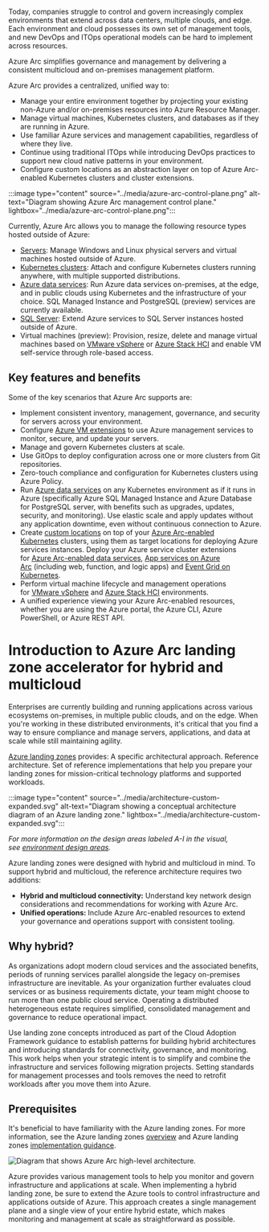 Today, companies struggle to control and govern increasingly complex environments that extend across data centers, multiple clouds, and edge. Each environment and cloud possesses its own set of management tools, and new DevOps and ITOps operational models can be hard to implement across resources.

Azure Arc simplifies governance and management by delivering a consistent multicloud and on-premises management platform.

Azure Arc provides a centralized, unified way to:

-   Manage your entire environment together by projecting your existing non-Azure and/or on-premises resources into Azure Resource Manager.
-   Manage virtual machines, Kubernetes clusters, and databases as if they are running in Azure.
-   Use familiar Azure services and management capabilities, regardless of where they live.
-   Continue using traditional ITOps while introducing DevOps practices to support new cloud native patterns in your environment.
-   Configure custom locations as an abstraction layer on top of Azure Arc-enabled Kubernetes clusters and cluster extensions.

:::image type="content" source="../media/azure-arc-control-plane.png" alt-text="Diagram showing Azure Arc management control plane." lightbox="../media/azure-arc-control-plane.png":::

Currently, Azure Arc allows you to manage the following resource types hosted outside of Azure:

-   [Servers](/azure/azure-arc/servers/overview): Manage Windows and Linux physical servers and virtual machines hosted outside of Azure.
-   [Kubernetes clusters](/azure/azure-arc/kubernetes/overview): Attach and configure Kubernetes clusters running anywhere, with multiple supported distributions.
-   [Azure data services](/azure/azure-arc/data/overview): Run Azure data services on-premises, at the edge, and in public clouds using Kubernetes and the infrastructure of your choice. SQL Managed Instance and PostgreSQL (preview) services are currently available.
-   [SQL Server](/sql/sql-server/azure-arc/overview): Extend Azure services to SQL Server instances hosted outside of Azure.
-   Virtual machines (preview): Provision, resize, delete and manage virtual machines based on [VMware vSphere](/azure/azure-arc/vmware-vsphere/overview) or [Azure Stack HCI](/azure-stack/hci/manage/azure-arc-enabled-virtual-machines) and enable VM self-service through role-based access.
<!--
[](/azure/azure-arc/overview#key-features-and-benefits)
-->


## Key features and benefits

Some of the key scenarios that Azure Arc supports are:

-   Implement consistent inventory, management, governance, and security for servers across your environment.
-   Configure [Azure VM extensions](/azure/azure-arc/servers/manage-vm-extensions) to use Azure management services to monitor, secure, and update your servers.
-   Manage and govern Kubernetes clusters at scale.
-   Use GitOps to deploy configuration across one or more clusters from Git repositories.
-   Zero-touch compliance and configuration for Kubernetes clusters using Azure Policy.
-   Run [Azure data services](/azure/azure-arc/kubernetes/custom-locations) on any Kubernetes environment as if it runs in Azure (specifically Azure SQL Managed Instance and Azure Database for PostgreSQL server, with benefits such as upgrades, updates, security, and monitoring). Use elastic scale and apply updates without any application downtime, even without continuous connection to Azure.
-   Create [custom locations](/azure/azure-arc/kubernetes/custom-locations) on top of your [Azure Arc-enabled Kubernetes](/azure/azure-arc/kubernetes/overview) clusters, using them as target locations for deploying Azure services instances. Deploy your Azure service cluster extensions for [Azure Arc-enabled data services](/azure/azure-arc/data/create-data-controller-direct-azure-portal), [App services on Azure Arc](/azure/app-service/overview-arc-integration) (including web, function, and logic apps) and [Event Grid on Kubernetes](/azure/event-grid/kubernetes/overview).
-   Perform virtual machine lifecycle and management operations for [VMware vSphere](/azure/azure-arc/vmware-vsphere/overview) and [Azure Stack HCI](/azure-stack/hci/manage/azure-arc-enabled-virtual-machines) environments.
-   A unified experience viewing your Azure Arc-enabled resources, whether you are using the Azure portal, the Azure CLI, Azure PowerShell, or Azure REST API.

# Introduction to Azure Arc landing zone accelerator for hybrid and multicloud

Enterprises are currently building and running applications across various ecosystems on-premises, in multiple public clouds, and on the edge. When you're working in these distributed environments, it's critical that you find a way to ensure compliance and manage servers, applications, and data at scale while still maintaining agility.

[Azure landing zones](/azure/cloud-adoption-framework/ready/landing-zone/) provides: A specific architectural approach. Reference architecture. Set of reference implementations that help you prepare your landing zones for mission-critical technology platforms and supported workloads.

:::image type="content" source="../media/architecture-custom-expanded.svg" alt-text="Diagram showing a conceptual architecture diagram of an Azure landing zone." lightbox="../media/architecture-custom-expanded.svg":::

_For more information on the design areas labeled A-I in the visual, see [environment design areas](/azure/cloud-adoption-framework/ready/landing-zone/design-areas#environment-design-areas)._

Azure landing zones were designed with hybrid and multicloud in mind. To support hybrid and multicloud, the reference architecture requires two additions:

-   **Hybrid and multicloud connectivity:** Understand key network design considerations and recommendations for working with Azure Arc.
-   **Unified operations:** Include Azure Arc-enabled resources to extend your governance and operations support with consistent tooling.
<!--
[](/azure/cloud-adoption-framework/scenarios/hybrid/enterprise-scale-landing-zone#why-hybrid)
-->

## Why hybrid?

As organizations adopt modern cloud services and the associated benefits, periods of running services parallel alongside the legacy on-premises infrastructure are inevitable. As your organization further evaluates cloud services or as business requirements dictate, your team might choose to run more than one public cloud service. Operating a distributed heterogeneous estate requires simplified, consolidated management and governance to reduce operational impact.

Use landing zone concepts introduced as part of the Cloud Adoption Framework guidance to establish patterns for building hybrid architectures and introducing standards for connectivity, governance, and monitoring. This work helps when your strategic intent is to simplify and combine the infrastructure and services following migration projects. Setting standards for management processes and tools removes the need to retrofit workloads after you move them into Azure.
<!--
[](/azure/cloud-adoption-framework/scenarios/hybrid/enterprise-scale-landing-zone#prerequisites)
-->

## Prerequisites

It's beneficial to have familiarity with the Azure landing zones. For more information, see the Azure landing zones [overview](/azure/cloud-adoption-framework/ready/landing-zone/) and Azure landing zones [implementation guidance](/azure/cloud-adoption-framework/ready/landing-zone/implementation-options).

![Diagram that shows Azure Arc high-level architecture.](../media/single-control-plane.png)

Azure provides various management tools to help you monitor and govern infrastructure and applications at scale. When implementing a hybrid landing zone, be sure to extend the Azure tools to control infrastructure and applications outside of Azure. This approach creates a single management plane and a single view of your entire hybrid estate, which makes monitoring and management at scale as straightforward as possible.